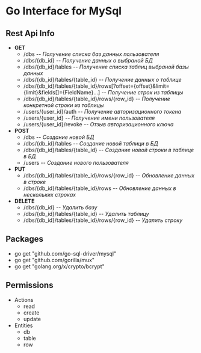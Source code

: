 # Go Interface for MySql
## Rest Api Info
* **GET**
    * /dbs -- _Получение списка баз данных пользователя_
    * /dbs/{db_id} -- _Получение данных о выбраной БД_
    * /dbs/{db_id}/tables -- _Получение списка таблиц выбраной базы данных_
    * /dbs/{db_id}/tables/{table_id} -- _Получение данных о таблице_
    * /dbs/{db_id}/tables/{table_id}/rows[?offset={offset}&limit={limit}&fields[]={FieldName}...] -- _Получение строк из таблицы_
    * /dbs/{db_id}/tables/{table_id}/rows/{row_id} -- _Получение конкретной строки из таблицы_
    * /users/{user_id}/auth -- _Получение авторизационного токена_
    * /users/{user_id} -- _Получение имени пользователя_
    * /users/{user_id}/revoke -- _Отзыв авторизационного ключа_
* **POST**
    * /dbs -- _Создание новой БД_
    * /dbs/{db_id}/tables -- _Создание новой таблици в БД_
    * /dbs/{db_id}/tables/{table_id} -- _Создание новой строки в таблице в БД_
    * /users -- _Создание нового пользователя_
* **PUT**
    * /dbs/{db_id}/tables/{table_id}/rows/{row_id} -- _Обновление данных в строке_
    * /dbs/{db_id}/tables/{table_id}/rows -- _Обновление данных в нескольких строках_
* **DELETE**
    * /dbs/{db_id} -- _Удалить базу_
    * /dbs/{db_id}/tables/{table_id} -- _Удалить таблицу_
    * /dbs/{db_id}/tables/{table_id}/rows/{row_id} -- _Удалить строку_

## Packages
* go get "github.com/go-sql-driver/mysql"
* go get "github.com/gorilla/mux"
* go get "golang.org/x/crypto/bcrypt"


## Permissions

 * Actions
    * read
    * create
    * update
 * Entities
    * db
    * table
    * row
